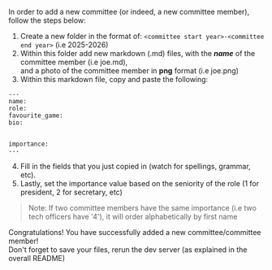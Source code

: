 In order to add a new committee (or indeed, a new committee member), follow the steps below:

1. Create a new folder in the format of: `<committee start year>-<committee end year>` (i.e 2025-2026)
2. Within this folder add new markdown (.md) files, with the __*name*__ of the committee member (i.e joe.md),<br/> 
and a photo of the committee member in __png__ format (i.e joe.png)
3. Within this markdown file, copy and paste the following:
```
---
name:
role:
favourite_game:
bio:


importance:
---
```
4. Fill in the fields that you just copied in (watch for spellings, grammar, etc).
5. Lastly, set the importance value based on the seniority of the role (1 for president, 2 for secretary, etc)
> Note: If two committee members have the same importance (i.e two tech officers have '4'), it will order alphabetically by first name

Congratulations! You have successfully added a new committee/committee member!<br/>
Don't forget to save your files, rerun the dev server (as explained in the overall README)